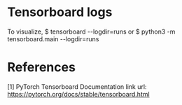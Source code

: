 # Tensorboard logs
To visualize,
$ tensorboard --logdir=runs
or
$ python3 -m tensorboard.main --logdir=runs

# References
[1] PyTorch Tensorboard Documentation link
url: https://pytorch.org/docs/stable/tensorboard.html

